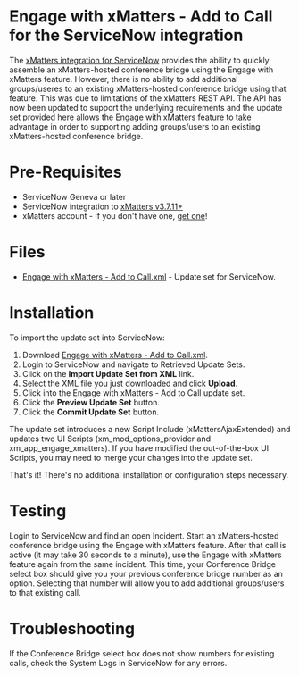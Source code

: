 
# Engage with xMatters - Add to Call for the ServiceNow integration

The [xMatters integration for ServiceNow](https://store.servicenow.com/sn_appstore_store.do#!/store/application/5950d7444f2231000e9fa88ca310c78c) provides the ability to quickly assemble an xMatters-hosted conference bridge using the Engage with xMatters feature. However, there is no ability to add additional groups/useres to an existing xMatters-hosted conference bridge using that feature. This was due to limitations of the xMatters REST API. The API has now been updated to support the underlying requirements and the update set provided here allows the Engage with xMatters feature to take advantage in order to supporting adding groups/users to an existing xMatters-hosted conference bridge.

# Pre-Requisites
* ServiceNow Geneva or later
* ServiceNow integration to [xMatters v3.7.11+](https://store.servicenow.com/sn_appstore_store.do#!/store/application/5950d7444f2231000e9fa88ca310c78c/3.7.12)
* xMatters account - If you don't have one, [get one](https://www.xmatters.com)!

# Files
* [Engage with xMatters - Add to Call.xml](https://github.com/tkouhsari/xm-labs-snow-engage-add/blob/master/Engage%20with%20xMatters%20-%20Add%20to%20Call.xml) - Update set for ServiceNow.

# Installation
To import the update set into ServiceNow:
1. Download [Engage with xMatters - Add to Call.xml](https://github.com/tkouhsari/xm-labs-snow-engage-add/blob/master/Engage%20with%20xMatters%20-%20Add%20to%20Call.xml). 
2. Login to ServiceNow and navigate to Retrieved Update Sets.
3. Click on the **Import Update Set from XML** link.
4. Select the XML file you just downloaded and click **Upload**.
5. Click into the Engage with xMatters - Add to Call update set.
6. Click the **Preview Update Set** button.
7. Click the **Commit Update Set** button.

The update set introduces a new Script Include (xMattersAjaxExtended) and updates two UI Scripts (xm_mod_options_provider and xm_app_engage_xmatters). If you have modified the out-of-the-box UI Scripts, you may need to merge your changes into the update set. 	

That's it! There's no additional installation or configuration steps necessary.

# Testing
Login to ServiceNow and find an open Incident. Start an xMatters-hosted conference bridge using the Engage with xMatters feature. After that call is active (it may take 30 seconds to a minute), use the Engage with xMatters feature again from the same incident. This time, your Conference Bridge select box should give you your previous conference bridge number as an option. Selecting that number will allow you to add additional groups/users to that existing call.

# Troubleshooting
If the Conference Bridge select box does not show numbers for existing calls, check the System Logs in ServiceNow for any errors. 

